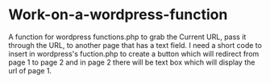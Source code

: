 # Work-on-a-wordpress-function
A function for wordpress functions.php to grab the Current URL, pass it through the URL, to another page that has a text field.
I need a short code to insert in wordpress's fuction.php to create a button which will redirect from page 1 to page 2 and in  page 2 there will be text box which will display the url of page 1. 
